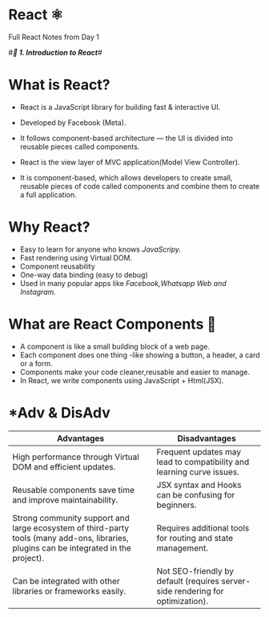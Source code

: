 # React ⚛️ 
Full React Notes from Day 1

#***🧩 1. Introduction to React***#

# **What is React?**

* React is a JavaScript library for building fast  & interactive UI.

* Developed by Facebook (Meta).

* It follows component-based architecture — the UI is divided into reusable pieces called components.

* React is the view layer of MVC application(Model View Controller).

* It is component-based, which allows developers to create small, reusable pieces of code called components and combine them to create a full application. 


# **Why React?**

* Easy to learn for anyone who knows *JavaScripy.*
* Fast rendering using Virtual DOM.
* Component reusability
* One-way data binding (easy to debug)
* Used in many popular apps like *Facebook,Whatsapp Web and Instagram.*

# What are React Components 🚀
* A component is like a small building block of a web page.
* Each component does one thing -like showing a button, a header, a card or a form.
* Components make your code cleaner,reusable and easier to manage.
* In React, we write components using JavaScript + Html(JSX).

# *Adv & DisAdv
| Advantages | Disadvantages |
|------------|---------------|
| High performance through Virtual DOM and efficient updates. | Frequent updates may lead to compatibility and learning curve issues. |
| Reusable components save time and improve maintainability. | JSX syntax and Hooks can be confusing for beginners. |
| Strong community support and large ecosystem of third-party tools (many add-ons, libraries, plugins can be integrated in the project). | Requires additional tools for routing and state management. |
| Can be integrated with other libraries or frameworks easily. | Not SEO-friendly by default (requires server-side rendering for optimization). |
